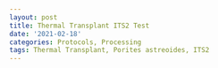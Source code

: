 ```yaml
---
layout: post
title: Thermal Transplant ITS2 Test
date: '2021-02-18'
categories: Protocols, Processing
tags: Thermal Transplant, Porites astreoides, ITS2
---
```

